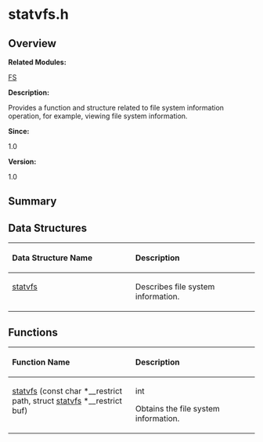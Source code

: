 # statvfs.h<a name="ZH-CN_TOPIC_0000001055228020"></a>

## **Overview**<a name="section401329036084832"></a>

**Related Modules:**

[FS](FS.md)

**Description:**

Provides a function and structure related to file system information operation, for example, viewing file system information. 

**Since:**

1.0

**Version:**

1.0

## **Summary**<a name="section1662819857084832"></a>

## Data Structures<a name="nested-classes"></a>

<a name="table1571549121084832"></a>
<table><thead align="left"><tr id="row19130245084832"><th class="cellrowborder" valign="top" width="50%" id="mcps1.1.3.1.1"><p id="p2069585259084832"><a name="p2069585259084832"></a><a name="p2069585259084832"></a>Data Structure Name</p>
</th>
<th class="cellrowborder" valign="top" width="50%" id="mcps1.1.3.1.2"><p id="p1445635123084832"><a name="p1445635123084832"></a><a name="p1445635123084832"></a>Description</p>
</th>
</tr>
</thead>
<tbody><tr id="row1734809070084832"><td class="cellrowborder" valign="top" width="50%" headers="mcps1.1.3.1.1 "><p id="p1269243587084832"><a name="p1269243587084832"></a><a name="p1269243587084832"></a><a href="statvfs.md">statvfs</a></p>
</td>
<td class="cellrowborder" valign="top" width="50%" headers="mcps1.1.3.1.2 "><p id="p1255457551084832"><a name="p1255457551084832"></a><a name="p1255457551084832"></a>Describes file system information. </p>
</td>
</tr>
</tbody>
</table>

## Functions<a name="func-members"></a>

<a name="table1684728445084832"></a>
<table><thead align="left"><tr id="row1294330474084832"><th class="cellrowborder" valign="top" width="50%" id="mcps1.1.3.1.1"><p id="p1427772399084832"><a name="p1427772399084832"></a><a name="p1427772399084832"></a>Function Name</p>
</th>
<th class="cellrowborder" valign="top" width="50%" id="mcps1.1.3.1.2"><p id="p2050935141084832"><a name="p2050935141084832"></a><a name="p2050935141084832"></a>Description</p>
</th>
</tr>
</thead>
<tbody><tr id="row991411266084832"><td class="cellrowborder" valign="top" width="50%" headers="mcps1.1.3.1.1 "><p id="p958126823084832"><a name="p958126823084832"></a><a name="p958126823084832"></a><a href="FS.md#ga41058769ad8ea7d7d467799f651b8b1a">statvfs</a> (const char *__restrict path, struct <a href="statvfs.md">statvfs</a> *__restrict buf)</p>
</td>
<td class="cellrowborder" valign="top" width="50%" headers="mcps1.1.3.1.2 "><p id="p1906746287084832"><a name="p1906746287084832"></a><a name="p1906746287084832"></a>int&nbsp;</p>
<p id="p125103246084832"><a name="p125103246084832"></a><a name="p125103246084832"></a>Obtains the file system information. </p>
</td>
</tr>
</tbody>
</table>

